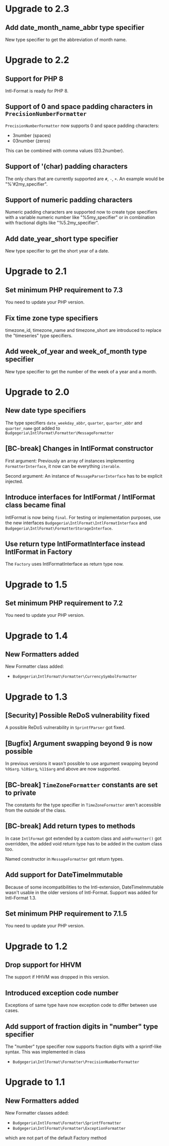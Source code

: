 # Upgrade to 2.3

## Add date_month_name_abbr type specifier

New type specifier to get the abbreviation of month name.

# Upgrade to 2.2

## Support for PHP 8

Intl-Format is ready for PHP 8.

## Support of 0 and space padding characters in `PrecisionNumberFormatter`

`PrecisionNumberFormatter` now supports 0 and space padding characters:

* 3number (spaces)
* 03number (zeros)

This can be combined with comma values (03.2number).

## Support of '(char) padding characters

The only chars that are currently supported are `#`, `-`, `+`.
An example would be "%'#2my_specifier".

## Support of numeric padding characters

Numeric padding characters are supported now to create type specifiers
with a variable numeric number like "%5my_specifier" or in combination
with fractional digits like "%5.2my_specifier".

## Add date_year_short type specifier

New type specifier to get the short year of a date.

# Upgrade to 2.1

## Set minimum PHP requirement to 7.3

You need to update your PHP version.

## Fix time zone type specifiers

timezone_id, timezone_name and timezone_short are introduced to replace the
"timeseries" type specifiers.

## Add week_of_year and week_of_month type specifier

New type specifier to get the number of the week of a year and a month.

# Upgrade to 2.0

## New date type specifiers

The type specifiers `date_weekday_abbr`, `quarter`, `quarter_abbr` and `quarter_name`
got added to `Budgegeria\IntlFormat\Formatter\MessageFormatter`

## [BC-break] Changes in IntlFormat constructor

First argument: Previously an array of instances implementing `FormatterInterface`,
it now can be everything `iterable`.

Second argument: An instance of `MessageParserInterface` has to be explicit
injected.

## Introduce interfaces for IntlFormat / IntlFormat class became final

IntlFormat is now being `final`. For testing or implementation purposes,
use the new interfaces `Budgegeria\IntlFormat\IntlFormatInterface` and
`Budgegeria\IntlFormat\FormatterStorageInterface`.

## Use return type IntlFormatInterface instead IntlFormat in Factory

The `Factory` uses IntlFormatInterface as return type now.

# Upgrade to 1.5

## Set minimum PHP requirement to 7.2

You need to update your PHP version.

# Upgrade to 1.4

## New Formatters added

New Formatter class added:

 * `Budgegeria\IntlFormat\Formatter\CurrencySymbolFormatter`

# Upgrade to 1.3

## [Security] Possible ReDoS vulnerability fixed

A possible ReDoS vulnerability in `SprintfParser` got fixed.

## [Bugfix] Argument swapping beyond 9 is now possible

In previous versions it wasn't possible to use argument swapping beyond `%9$arg`.
`%10$arg`, `%11$arg` and above are now supported.

## [BC-break] `TimeZoneFormatter` constants are set to private

The constants for the type specifier in `TimeZoneFormatter` aren't accessible
from the outside of the class.

## [BC-break] Add return types to methods

In case `IntlFormat` got extended by a custom class and `addFormatter()` got
overridden, the added void return type has to be added in the custom class too.

Named constructor in `MessageFormatter` got return types.

## Add support for DateTimeImmutable

Because of some incompatibilities to the Intl-extension, DateTimeImmutable wasn't
usable in the older versions of Intl-Format. Support was added for Intl-Format 1.3.

## Set minimum PHP requirement to 7.1.5

You need to update your PHP version.

# Upgrade to 1.2

## Drop support for HHVM

The support if HHVM was dropped in this version.

## Introduced exception code number

Exceptions of same type have now exception code to differ between use cases.

## Add support of fraction digits in "number" type specifier

The "number" type specifier now supports fraction digits with a sprintf-like
syntax. This was implemented in class

 * `Budgegeria\IntlFormat\Formatter\PrecisionNumberFormatter`

# Upgrade to 1.1

## New Formatters added

New Formatter classes added:

 * `Budgegeria\IntlFormat\Formatter\SprintfFormatter`
 * `Budgegeria\IntlFormat\Formatter\ExceptionFormatter`

which are not part of the default Factory method
